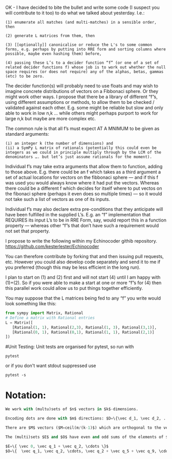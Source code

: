OK - I have decided to bite the bullet and write some code (I suspect you will contribute to it too) to do what we talked about yesterday. I.e.:

	(1) enumerate all matches (and multi-matches) in a sensible order, then

	(2) generate L matrices from them, then

	(3) [[optionally]] canonicalise or reduce the L's to some common forms, e.g. perhaps by putting into RRE form and sorting columns where possible, maybe even hashing them) before,

	(4) passing these L’s to a decider function “f” (or one of a set of related decider functions f) whose job is to work out whether the null space requires (or does not require) any of the alphas, betas, gammas (etc) to be zero.

The decider function(s) will probably need to use floats and may wish to imagine concrete distributions of vectors on a Fibbonaci sphere. Or they might work other ways. I propose that there be a library of different “f”s, using different assumptions or methods, to allow them to be checked / validated against each other. E.g. some might be reliable but slow and only able to work in low n,k … while others might perhaps purport to work for large n,k but maybe are more complex etc.

The common rule is that all f’s must expect AT A MNIMUM to be given as standard arguments:

	(i) an integer k (the number of dimensions) and
	(ii) a SymPy L matrix of rationals (potentially this could even be integers as we could in principle multiply through by the LCM of the denominators …. but let’s just assume rationals for the moment).

Individual f’s may take extra arguments that allow them to function, adding to those above. E.g. there could be an f which takes as a third argument a set of actual locations for vectors on the fibbonaci sphere — and if this f was used you would always know where it had put the vectors. Whereas there could be a different f which decides for itself where to put vectos on the fibonaci sphere (perhaps it even does so multiple times) — so it would not take such a list of vectors as one of its inputs.

Individual f’s may also declare extra pre-conditions that they anticipate will have been fulfilled in the supplied L’s. E.g. an “f” implementation that REQUIRES its input L’s to be in RRE Form, say, would report this in a function property — whereas other “f”s that don’t have such a requirement would not set that property.

I propose to write the following within my Echinocoder githib repository.
https://github.com/kesterlester/Echinocoder

You can therefore contribute by forking that and then issuing pull requests, etc. However you could also develop code separately and send it to me if you preferred (though this may be less efficient in the long run).

I plan to start on (1) and (2) first and will not start (4) until I am happy with (1)+(2).  So if you were able to make a start at one or more “f”s for (4) then this parallel work could allow us to put things together efficiently.

You may suppose that the L matrices being fed to any “f” you write would look something like this:

```python
from sympy import Matrix, Rational
# Define a matrix with Rational entries
L = Matrix([
   [Rational(1, 1), Rational(2,3), Rational(1, 3), Rational(3,1)],
   [Rational(0, 1), Rational(0,1), Rational(1, 1), Rational(2,1)]
])
```

#Unit Testing:
Unit tests are organised for pytest, so run with
```
pytest
```
or if you don't want stdout suppressed use
```
pytest -s
```

# Notation:
```python
We work with (multu)sets of $n$ vectors in $k$-dimensions.

Encoding dots are done with $m$ directions: $D=\{\vec d_1, \vec d_2, ... , \vec d_m\}$

There are $M$ vectors ($M=ceil(m/(k-1)$) which are orthogonal to the vectors in $D$ (these are the $M$ bad-bats): $B=\{\vec q_1, \vec q_2, \cdots, \vec q_M\}$. E.g. $\vec q_1 \cdot m_i = 0$ for all $i\in \{ 1, 2, \cdots, k-1 \}$.

The (multi)sets $E$ and $O$ have even and odd sums of the elements of $B$:

$E=\{ \vec 0, \vec q_1 + \vec q_2, \cdots \}$
$O=\{  \vec q_1, \vec q_2, \cdots, \vec q_2 + \vec q_5 + \vec q_9, \cdots \}$
```
